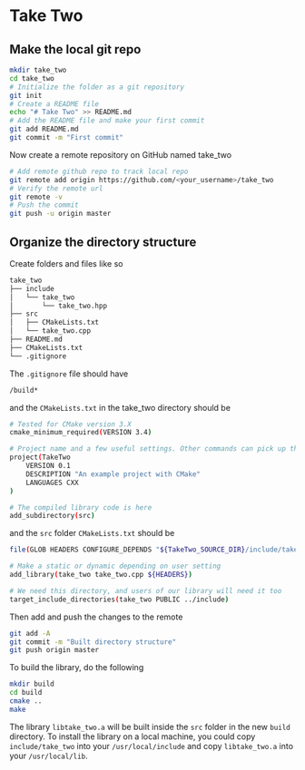 # Take Two


## Make the local git repo

```bash
mkdir take_two
cd take_two
# Initialize the folder as a git repository
git init
# Create a README file
echo "# Take Two" >> README.md
# Add the README file and make your first commit
git add README.md
git commit -m "First commit"
```

Now create a remote repository on GitHub named take_two

```bash
# Add remote github repo to track local repo
git remote add origin https://github.com/<your_username>/take_two
# Verify the remote url
git remote -v
# Push the commit
git push -u origin master
```

## Organize the directory structure

Create folders and files like so

```bash
take_two
├── include
│   └── take_two
│       └── take_two.hpp
├── src
│   ├── CMakeLists.txt
│   └── take_two.cpp
├── README.md
├── CMakeLists.txt
└── .gitignore
```

The `.gitignore` file should have

```bash
/build*
```

and the `CMakeLists.txt` in the take_two directory should be

```bash
# Tested for CMake version 3.X
cmake_minimum_required(VERSION 3.4)

# Project name and a few useful settings. Other commands can pick up the results
project(TakeTwo
    VERSION 0.1
    DESCRIPTION "An example project with CMake"
    LANGUAGES CXX
)

# The compiled library code is here
add_subdirectory(src)
```

and the `src` folder `CMakeLists.txt` should be

```bash
file(GLOB HEADERS CONFIGURE_DEPENDS "${TakeTwo_SOURCE_DIR}/include/take_two/*.hpp")

# Make a static or dynamic depending on user setting
add_library(take_two take_two.cpp ${HEADERS})

# We need this directory, and users of our library will need it too
target_include_directories(take_two PUBLIC ../include)
```

Then add and push the changes to the remote

```bash
git add -A
git commit -m "Built directory structure"
git push origin master
```

To build the library, do the following

```bash
mkdir build
cd build
cmake ..
make
```

The library `libtake_two.a` will be built inside the `src` folder in the new `build` directory. To install the library on a local machine, you could copy `include/take_two` into your `/usr/local/include` and copy `libtake_two.a` into your `/usr/local/lib`.
